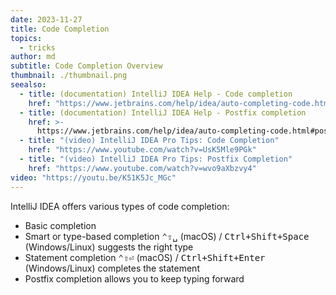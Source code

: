 ```yaml
---
date: 2023-11-27
title: Code Completion
topics:
  - tricks
author: md
subtitle: Code Completion Overview
thumbnail: ./thumbnail.png
seealso:
  - title: (documentation) IntelliJ IDEA Help - Code completion
    href: "https://www.jetbrains.com/help/idea/auto-completing-code.html"
  - title: (documentation) IntelliJ IDEA Help - Postfix completion
    href: >-
      https://www.jetbrains.com/help/idea/auto-completing-code.html#postfix_completion
  - title: "(video) IntelliJ IDEA Pro Tips: Code Completion"
    href: "https://www.youtube.com/watch?v=UsK5Mle9PGk"
  - title: "(video) IntelliJ IDEA Pro Tips: Postfix Completion"
    href: "https://www.youtube.com/watch?v=wvo9aXbzvy4"
video: "https://youtu.be/K51K5Jc_MGc"
---
```


IntelliJ IDEA offers various types of code completion:

- Basic completion
- Smart or type-based completion <kbd>⌃⇧␣</kbd> (macOS) / <kbd>Ctrl+Shift+Space</kbd> (Windows/Linux) suggests the right type
- Statement completion <kbd>⌃⇧⏎</kbd> (macOS) / <kbd>Ctrl+Shift+Enter</kbd> (Windows/Linux) completes the statement
- Postfix completion allows you to keep typing forward
